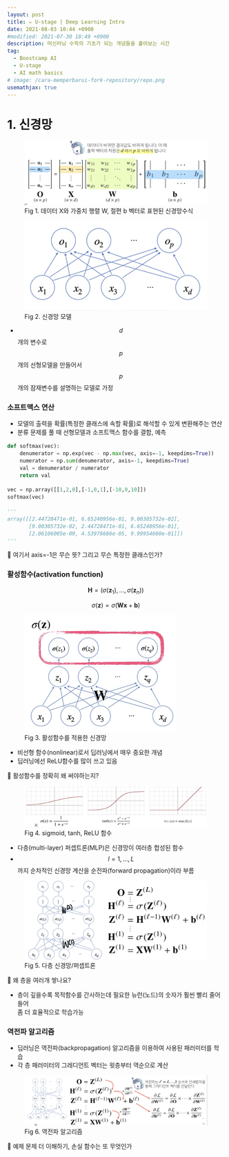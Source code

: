 ```yaml
---
layout: post
title: ✏️ U-stage | Deep Learning Intro
date: 2021-08-03 10:44 +0900
#modified: 2021-07-30 18:49 +0900
description: 머신러닝 수학의 기초가 되는 개념들을 훑어보는 시간
tag:
  - Boostcamp AI
  - U-stage
  - AI math basics
# image: /cara-memperbarui-fork-repository/repo.png
usemathjax: true
---
```


# 1. 신경망

<figure>
<img src="/assets/img/IMG_1187.jpg" alt="신경망수식">
<figcaption>Fig 1. 데이터 X와 가중치 행렬 W, 절편 b 벡터로 표현된 신경망수식</figcaption>
</figure>

<figure>
<img src="/assets/img/IMG_1188.jpg" alt="신경망모델" width="450">
<figcaption>Fig 2. 신경망 모델</figcaption>
</figure>

* $$d$$개의 변수로 $$p$$개의 선형모델을 만들어서 $$p$$개의 잠재변수를 설명하는 모델로 가정

### 소프트맥스 연산
* 모델의 출력을 확률(특정한 클래스에 속할 확률)로 해석할 수 있게 변환해주는 연산
* 분류 문제를 풀 때 선형모델과 소프트맥스 함수를 결합, 예측

```py
def softmax(vec):
    denumerator = np.exp(vec - np.max(vec, axis=-1, keepdims=True))
    numerator = np.sum(denumerator, axis=-1, keepdims=True)
    val = denumerator / numerator
    return val

vec = np.array([[1,2,0],[-1,0,1],[-10,0,10]])
softmax(vec)

'''
array([[2.44728471e-01, 6.65240956e-01, 9.00305732e-02],
       [9.00305732e-02, 2.44728471e-01, 6.65240956e-01],
       [2.06106005e-09, 4.53978686e-05, 9.99954600e-01]])
'''
```

🤔 여기서 axis=-1은 무슨 뜻? 그리고 무슨 특정한 클래스인가?

### 활성함수(activation function)

$$\textbf{H}=(\sigma(\textbf{z}_{1}),\dots,\sigma(\textbf{z}_{n}))$$

$$\sigma(\textbf{z})=\sigma(\textbf{Wx}+\textbf{b})$$

<figure>
<img src="/assets/img/IMG_1190.jpg" alt="신경망" width="350">
<figcaption>Fig 3. 활성함수를 적용한 신경망</figcaption>
</figure>

* 비선형 함수(nonlinear)로서 딥러닝에서 매우 중요한 개념
* 딥러닝에선 ReLU함수를 많이 쓰고 있음

🤔 활성함수를 정확히 왜 써야하는지?

<figure>
<img src="/assets/img/IMG_1189.jpg" alt="활성함수 종류">
<figcaption>Fig 4. sigmoid, tanh, ReLU 함수</figcaption>
</figure>

* 다층(multi-layer) 퍼셉트론(MLP)은 신경망이 여러층 합성된 함수
* $$l = 1,\dots,L$$까지 순차적인 신경망 계산을 순전파(forward propagation)이라 부름

<figure>
<img src="/assets/img/IMG_1193.jpg" alt="다층 퍼셉트론">
<figcaption>Fig 5. 다층 신경망/퍼셉트론</figcaption>
</figure>

🎈 왜 층을 여러개 쌓나요?
* 층이 깊을수록 목적함수를 간사하는데 필요한 뉴런(노드)의 숫자가 훨씬 빨리 줄어들어 <br>좀 더 효율적으로 학습가능

### 역전파 알고리즘

* 딥러닝은 역전파(backpropagation) 알고리즘을 이용하여 사용된 패러미터를 학습
* 각 층 패러미터의 그레디언트 벡터는 윗층부터 역순으로 계산

<figure>
<img src="/assets/img/IMG_1195.jpg" alt="역전파 알고리즘">
<figcaption>Fig 6. 역전파 알고리즘</figcaption>
</figure>

🤔 예제 문제 더 이해하기, 손실 함수는 또 무엇인가

